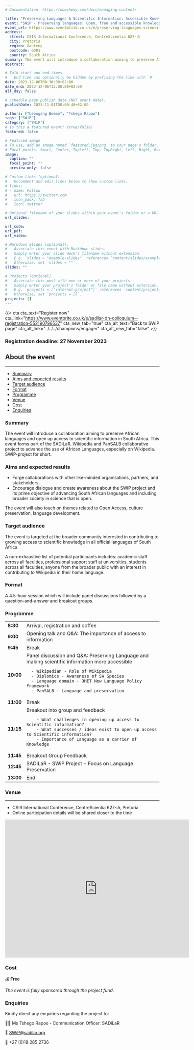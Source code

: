 ```yaml
---
# Documentation: https://wowchemy.com/docs/managing-content/

title: "Preserving Languages & Scientific Information: Accessible Knowledge for All"
event: "SWiP - Preserving languages: Open, free and accessible knowledge for all"
event_url: https://www.eventbrite.co.uk/e/preserving-languages-scientific-information-accessible-knowledge-for-all-tickets-751506475097
address:
  street: CSIR International Conference, CentreScientia 627-Jr
  city: Pretoria
  region: Gauteng
  postcode: 0081
  country: South Africa
summary: The event will introduce a collaboration aiming to preserve African languages and open up access to scientific information in South Africa.
abstract: 

# Talk start and end times.
#   End time can optionally be hidden by prefixing the line with `#`.
date: 2023-12-06T08:30:00+02:00
date_end: 2023-12-06T13:00:00+02:00
all_day: false

# Schedule page publish date (NOT event date).
publishDate: 2023-11-01T00:00:46+02:00

authors: ["Lebogang Boemo", "Tshego Rapoo"]
tags: ["SWiP"]
category: ["SWiP"]
# Is this a featured event? (true/false)
featured: false

# Featured image
# To use, add an image named `featured.jpg/png` to your page's folder. 
# Focal points: Smart, Center, TopLeft, Top, TopRight, Left, Right, BottomLeft, Bottom, BottomRight.
image:
  caption: ""
  focal_point: ""
  preview_only: false

# Custom links (optional).
#   Uncomment and edit lines below to show custom links.
# links:
# - name: Follow
#   url: https://twitter.com
#   icon_pack: fab
#   icon: twitter

# Optional filename of your slides within your event's folder or a URL.
url_slides:

url_code:
url_pdf:
url_video:

# Markdown Slides (optional).
#   Associate this event with Markdown slides.
#   Simply enter your slide deck's filename without extension.
#   E.g. `slides = "example-slides"` references `content/slides/example-slides.md`.
#   Otherwise, set `slides = ""`.
slides: ""

# Projects (optional).
#   Associate this post with one or more of your projects.
#   Simply enter your project's folder or file name without extension.
#   E.g. `projects = ["internal-project"]` references `content/project/deep-learning/index.md`.
#   Otherwise, set `projects = []`.
projects: []
---
```



{{< cta cta_text="Register now" cta_link="https://www.eventbrite.co.uk/e/sadilar-dh-colloquium--registration-552190796537" cta_new_tab="true" cta_alt_text="Back to SWiP page" cta_alt_link="../../../champions/engager" cta_alt_new_tab="false" >}}

### __Registration deadline: 27 November 2023__


## About the event
---

- [Summary](#summary)
- [Aims and expected results](#aims-and-expected-results)
- [Target audience](#target-audience)
- [Format](#format)
- [Programme](#programme)
- [Venue](#venue)
- [Cost](#cost)
- [Enquiries](#enquiries)

### Summary

The event will introduce a collaboration aiming to preserve African languages and open up access to scientific information in South Africa. This event forms part of the SADiLaR, Wikipedia and PanSALB collaborative project to advance the use of African Languages, especially on Wikipedia. SWiP-project for short. 

### Aims and expected results

- Forge collaborations with other like-minded organisations, partners, and stakeholders,
- Encourage dialogue and create awareness about the SWiP project and its prime objective of advancing South African languages and including broader society in science that is open.

The event will also touch on themes related to Open Access, culture preservation, language development. 

### Target audience

The event is targeted at the broader community interested in contributing to growing access to scientific knowledge in all official languages of South Africa. 

A non-exhaustive list of potential participants includes: academic staff across all faculties, professional support staff at universities, students across all faculties, anyone from the broader public with an interest in contributing to Wikipedia in their home language. 


### Format

A 4.5-hour session which will include panel discussions followed by a question-and-answer and breakout groups.

### Programme

<table>
  <tr>
    <td><strong>8:30</strong></td>
    <td>Arrival, registration and coffee</td>
  </tr>
  <tr>
    <td><strong>9:00</strong></td>
    <td>Opening talk and Q&A: The importance of access to information</td>
  </tr>  
  <tr>
    <td><strong>9:45</strong></td>
    <td>Break</td>
  </tr>    
  <tr>
    <td><strong>10:00</strong></td>
    <td>Panel discussion and Q&A: Preserving Language and making scientific information more accessible

      - Wikipedian - Role of Wikipedia
      - Diplomics - Awareness of SA Species
      - Language domain - DHET New Language Policy Framework
      - PanSALB - Language and preservation 
  </td>
  </tr>   
  <tr>
    <td><strong>11:00</strong></td>
    <td>Break</td>
  </tr>  
  <tr>
    <td><strong>11:15</strong></td>
    <td>Breakout into group and feedback

        - What challenges in opening up access to Scientific information?
        - What successes / ideas exist to open up access to Scientific information?
        - Importance of Language as a carrier of Knowledge
  </td>
  </tr>
  <tr>
    <td><strong>11:45</strong></td>
    <td>Breakout Group Feedback</td>
  </tr>            
  <tr>
    <td><strong>12:45</strong></td>
    <td>SADiLaR - SWiP Project - Focus on Language Preservation</td>
  </tr>     
  <tr>
    <td><strong>13:00</strong></td>
    <td>End</td>
  </tr>   
</table>


### Venue
---

  - CSIR International Conference, CentreScientia 627-Jr, Pretoria
  - Online participation details will be shared closer to the time


<iframe src="https://www.google.com/maps/embed?pb=!1m18!1m12!1m3!1d3593.5323719186335!2d28.27415492636511!3d-25.752973595750888!2m3!1f0!2f0!3f0!3m2!1i1024!2i768!4f13.1!3m3!1m2!1s0x1e95606744f8f4c9%3A0x1942f9df26e68d4c!2sCSIR%20International%20Conference%20Centre%2C%20Scientia%20627-Jr%2C%20Pretoria%2C%200081!5e0!3m2!1sen!2sza!4v1699025809570!5m2!1sen!2sza" width="600" height="450" style="border:0;" allowfullscreen="" loading="lazy" referrerpolicy="no-referrer-when-downgrade"></iframe>

### Cost

💰 __Free__

_The event is fully sponsored through the project fund._

### Enquiries

Kindly direct any enquiries regarding the project to:

👩🏿 Ms Tshego Rapoo - Communication Officer: SADiLaR

📧 [SWiP@sadilar.org](mailto:SWiP@sadilar.org)

📱 +27 (0)18 285 2736
